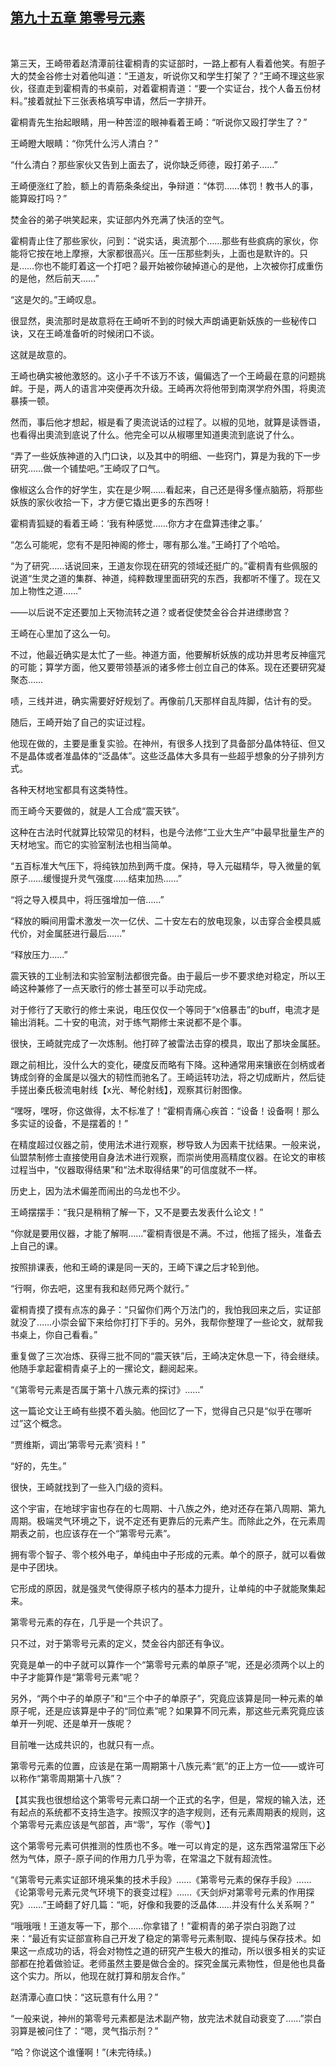 ## [第九十五章 第零号元素](https://www.xxbiquge.com/11_11207/9131488.html)
﻿

  第三天，王崎带着赵清潭前往霍桐青的实证部时，一路上都有人看着他笑。有胆子大的焚金谷修士对着他叫道：“王道友，听说你又和学生打架了？”王崎不理这些家伙，径直走到霍桐青的书桌前，对着霍桐青道：“要一个实证台，找个人备五份材料。”接着就扯下三张表格填写申请，然后一字排开。

  霍桐青先生抬起眼睛，用一种苦涩的眼神看着王崎：“听说你又殴打学生了？”

  王崎瞪大眼睛：“你凭什么污人清白？”

  “什么清白？那些家伙又告到上面去了，说你缺乏师德，殴打弟子……”

  王崎便涨红了脸，额上的青筋条条绽出，争辩道：“体罚……体罚！教书人的事，能算殴打吗？”

  焚金谷的弟子哄笑起来，实证部内外充满了快活的空气。

  霍桐青止住了那些家伙，问到：“说实话，奥流那个……那些有些疯病的家伙，你能将它按在地上摩擦，大家都很高兴。压一压那些刺头，上面也是默许的。只是……你也不能盯着这一个打吧？最开始被你破掉道心的是他，上次被你打成重伤的是他，然后前天……”

  “这是欠的。”王崎叹息。

  很显然，奥流那时是故意将在王崎听不到的时候大声朗诵更新妖族的一些秘传口诀，又在王崎准备听的时候闭口不谈。

  这就是故意的。

  王崎也确实被他激怒的。这小子千不该万不该，偏偏选了一个王崎最在意的问题挑衅。于是，两人的语言冲突便再次升级。王崎再次将他带到南溟学府外围，将奧流暴揍一顿。

  然而，事后他才想起，椒是看了奧流说话的过程了。以椒的见地，就算是读唇语，也看得出奧流到底说了什么。他完全可以从椒哪里知道奧流到底说了什么。

  “弄了一些妖族神道的入门口诀，以及其中的明细、一些窍门，算是为我的下一步研究……做一个铺垫吧。”王崎叹了口气。

  像椒这么合作的好学生，实在是少啊……看起来，自己还是得多懂点脑筋，将那些妖族的家伙收拾一下，才方便它撬出更多的东西呀！

  霍桐青狐疑的看着王崎：‘我有种感觉……你方才在盘算违律之事。’

  “怎么可能呢，您有不是阳神阁的修士，哪有那么准。”王崎打了个哈哈。

  “为了研究……话说回来，王道友你现在研究的领域还挺广的。”霍桐青有些佩服的说道“生灵之道的集群、神道，纯粹数理里面研究的东西，我都听不懂了。现在又加上物性之道……”

  ——以后说不定还要加上天物流转之道？或者促使焚金谷合并进缥缈宫？

  王崎在心里加了这么一句。

  不过，他最近确实是太忙了一些。神道方面，他要解析妖族的成功并思考反神瘟咒的可能；算学方面，他又要带领基派的诸多修士创立自己的体系。现在还要研究凝聚态……

  啧，三线并进，确实需要好好规划了。再像前几天那样自乱阵脚，估计有的受。

  随后，王崎开始了自己的实证过程。

  他现在做的，主要是重复实验。在神州，有很多人找到了具备部分晶体特征、但又不是晶体或者准晶体的“泛晶体”。这些泛晶体大多具有一些超乎想象的分子排列方式。

  各种天材地宝都具有这类特性。

  而王崎今天要做的，就是人工合成“震天铁”。

  这种在古法时代就算比较常见的材料，也是今法修“工业大生产”中最早批量生产的天材地宝。而它的实验室制法也相当简单。

  “五百标准大气压下，将纯铁加热到两千度。保持，导入元磁精华，导入微量的氧原子……缓慢提升灵气强度……结束加热……”

  “将之导入模具中，将压强增加一倍……”

  “释放的瞬间用雷术激发一次一亿伏、二十安左右的放电现象，以击穿合金模具威代价，对金属胚进行最后……”

  “释放压力……”

  震天铁的工业制法和实验室制法都很完备。由于最后一步不要求绝对稳定，所以王崎这种兼修了一点天歌行的修士甚至可以手动完成。

  对于修行了天歌行的修士来说，电压仅仅一个等同于“x倍暴击”的buff，电流才是输出消耗。二十安的电流，对于练气期修士来说都不是个事。

  很快，王崎就完成了一次炼制。他打碎了被雷法击穿的模具，取出了那块金属胚。

  跟之前相比，没什么大的变化，硬度反而略有下降。这种通常用来镶嵌在剑柄或者铸成剑脊的金属是以强大的韧性而驰名了。王崎运转功法，将之切成断片，然后徒手搓出秦氏极流电射线【x光、琴伦射线】，观察其衍射图像。

  “嘿呀，嘿呀，你这做得，太不标准了！”霍桐青痛心疾首：“设备！设备啊！那么多实证的设备，不是摆着的！”

  在精度超过仪器之前，使用法术进行观察，秽导致人为因素干扰结果。一般来说，仙盟禁制修士直接使用自身法术进行观察，而崇尚使用高精度仪器。在论文的审核过程当中，“仪器取得结果”和“法术取得结果”的可信度就不一样。

  历史上，因为法术偏差而闹出的乌龙也不少。

  王崎摆摆手：“我只是稍稍了解一下，又不是要去发表什么论文！”

  “你就是要用仪器，才能了解啊……”霍桐青很是不满。不过，他摇了摇头，准备去上自己的课。

  按照排课表，他和王崎的课是同一天的，王崎下课之后才轮到他。

  “行啊，你去吧，这里有我和赵师兄两个就行。”

  霍桐青摸了摸有点冻的鼻子：“只留你们两个万法门的，我怕我回来之后，实证部就没了……小崇会留下来给你打打下手的。另外，我帮你整理了一些论文，就帮我书桌上，你自己看看。”

  重复做了三次冶炼、获得三批不同的“震天铁”后，王崎决定休息一下，待会继续。他随手拿起霍桐青桌子上的一摞论文，翻阅起来。

  “《第零号元素是否属于第十八族元素的探讨》……”

  这一篇论文让王崎有些摸不着头脑。他回忆了一下，觉得自己只是“似乎在哪听过”这个概念。

  “贾维斯，调出‘第零号元素’资料！”

  “好的，先生。”

  很快，王崎就找到了一些入门级的资料。

  这个宇宙，在地球宇宙也存在的七周期、十八族之外，绝对还存在第八周期、第九周期。极端灵气环境之下，说不定还有更靠后的元素产生。而除此之外，在元素周期表之前，也应该存在一个“第零号元素”。

  拥有零个智子、零个核外电子，单纯由中子形成的元素。单个的原子，就可以看做是中子团块。

  它形成的原因，就是强灵气使得原子核内的基本力提升，让单纯的中子就能聚集起来。

  第零号元素的存在，几乎是一个共识了。

  只不过，对于第零号元素的定义，焚金谷内部还有争议。

  究竟是单一的中子就可以算作一个“第零号元素的单原子”呢，还是必须两个以上的中子才能算作是“第零号元素”呢？

  另外，“两个中子的单原子”和“三个中子的单原子”，究竟应该算是同一种元素的单原子呢，还是应该算是中子的“同位素”呢？如果算不同元素，那这些元素究竟应该单开一列呢、还是单开一族呢？

  目前唯一达成共识的，也就只有一点。

  第零号元素的位置，应该是在第一周期第十八族元素“氦”的正上方一位——或许可以称作“第零周期第十八族”？

  【其实我也很想给这个第零号元素口胡一个正式的名字，但是，常规的输入法，还有起点的系统都不支持生造字。按照汉字的造字规则，还有元素周期表的规则，这个第零号元素应该是气部首，声“零”，写作（零气）】

  这个第零号元素可供推测的性质也不多。唯一可以肯定的是，这东西常温常压下必然为气体，原子-原子间的作用力几乎为零，在常温之下就有超流性。

  “《第零号元素实证部环境采集的技术手段》……《第零号元素的保存手段》……《论第零号元素元灵气环境下的衰变过程》……《天剑炉对第零号元素的作用探究》……”王崎翻了好几篇：“呃，好像和我要的泛晶体……并没有什么关系啊？”

  “哦哦哦！王道友等一下，那个……你拿错了！”霍桐青的弟子崇白羽跑了过来：“最近有实证部宣称自己开发了稳定的第零号元素制取、提纯与保存技术。如果这一点成功的话，将会对物性之道的研究产生极大的推动，所以很多相关的实证部都在抢着做验证。老师虽然主要是做合金的。探究金属元素物性，但是他也具备这个实力。所以，他现在就打算和朋友合作。”

  赵清潭心直口快：“这玩意有什么用？”

  “一般来说，神州的第零号元素都是法术副产物，放完法术就自动衰变了……”崇白羽算是被问住了：“嗯，灵气指示剂？”

  “哈？你说这个谁懂啊！”(未完待续。)
